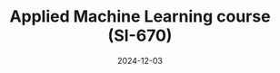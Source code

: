 ---
layout: post
date: 2024-12-03
layout: post
type: lecture
slug: SI670
description: On “Machine Learning for Sarcasm Analysis” 
title: Applied Machine Learning course (SI-670)
venue: University of Michigan, USA
# wordpress_id: 188
tags:
- SI670
---